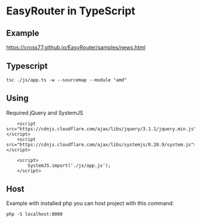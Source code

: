 # EasyRouter in TypeScript

## Example

https://cross77.github.io/EasyRouter/samples/news.html

## Typescript
```
tsc ./js/app.ts -w --sourcemap --module "amd"
```

## Using
Required jQuery and SystemJS
```
	<script src="https://cdnjs.cloudflare.com/ajax/libs/jquery/3.1.1/jquery.min.js"></script>
	<script src="https://cdnjs.cloudflare.com/ajax/libs/systemjs/0.20.9/system.js"></script>
	
	<script>
		SystemJS.import('./js/app.js');
	</script>
```

## Host

Example with installed php you can host project with this command:
```
php -S localhost:8000
```